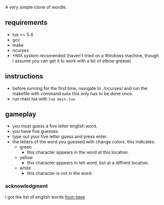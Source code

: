 A very simple clone of wordle.  

## requirements 
- lua >= 5.4
- gcc
- make
- ncurses
- *NIX system recomended (haven't tried on a Windows machine, though I assume you can get it to work with a bit of elbow grease)

## instructions
- before running for the first time, navigate to ./ncurses/ and run the makefile with command ```make``` this only has to be done once.
- run main.lua with ```lua main.lua```

## gameplay
- you must guess a five letter english word.
- you have five guesses.
- type out your five letter guess and press enter.
- the letters of the word you guessed with change colors. this indicates:
  - green
    - this character appears in the word at this location.
  - yellow
    - this character appears in teh word, but at a diffrent location.
  - white
    - this character is not in the word.


### acknowledgment 
I got the list of english words [from here](https://www-personal.umich.edu/~jlawler/wordlist.html)
